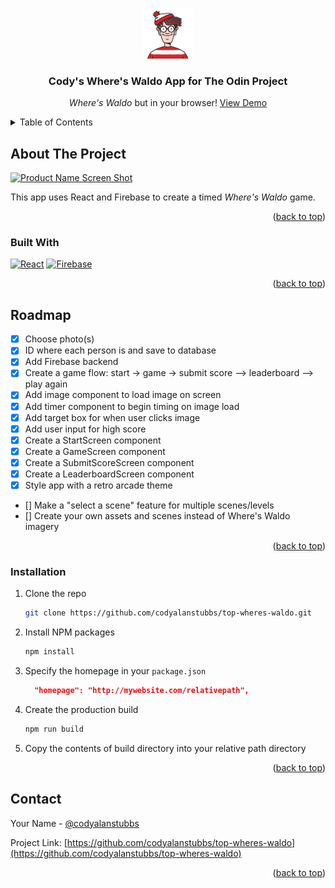 <a name="readme-top"></a>

<!-- PROJECT LOGO -->
<br />
<div align="center">
  <a href="https://github.com/codyalanstubbs/top-wheres-waldo">
    <img src="./public/android-chrome-192x192.png" alt="Logo" width="80" height="80">
  </a>

<h3 align="center">Cody's Where's Waldo App for The Odin Project</h3>

  <p align="center">
    <em>Where's Waldo</em> but in your browser!
    <a href="https://codyalanstubbs.com/the-odin-project/22-wheres-waldo/">View Demo</a>
    <br />
  </p>
</div>

<!-- TABLE OF CONTENTS -->
<details>
  <summary>Table of Contents</summary>
  <ol>
    <li>
      <a href="#about-the-project">About The Project</a>
      <ul>
        <li><a href="#built-with">Built With</a></li>
      </ul>
    </li>
    <li><a href="#roadmap">Roadmap</a></li>
    <li><a href="#installation">Installation</a></li>
    <li><a href="#contact">Contact</a></li>
  </ol>
</details>

<!-- ABOUT THE PROJECT -->

## About The Project

[![Product Name Screen Shot][product-screenshot]](https://codyalanstubbs.com/the-odin-project/22-wheres-waldo/)

This app uses React and Firebase to create a timed <em>Where's Waldo</em> game.

<p align="right">(<a href="#readme-top">back to top</a>)</p>

### Built With

[![React][React.js]][React-url]
[![Firebase][Firebase]][Firebase-url]

<p align="right">(<a href="#readme-top">back to top</a>)</p>

<!-- ROADMAP -->

## Roadmap

- [x] Choose photo(s)
- [x] ID where each person is and save to database
- [x] Add Firebase backend
- [x] Create a game flow: start -> game -> submit score --> leaderboard --> play again
- [x] Add image component to load image on screen
- [x] Add timer component to begin timing on image load
- [x] Add target box for when user clicks image
- [x] Add user input for high score
- [x] Create a StartScreen component
- [x] Create a GameScreen component
- [x] Create a SubmitScoreScreen component
- [x] Create a LeaderboardScreen component
- [x] Style app with a retro arcade theme
- [] Make a "select a scene" feature for multiple scenes/levels
- [] Create your own assets and scenes instead of Where's Waldo imagery


<p align="right">(<a href="#readme-top">back to top</a>)</p>

### Installation

1. Clone the repo
   ```sh
   git clone https://github.com/codyalanstubbs/top-wheres-waldo.git
   ```
2. Install NPM packages
   ```sh
   npm install
   ```
3. Specify the homepage in your `package.json`
   ```json
     "homepage": "http://mywebsite.com/relativepath",
   ```
4. Create the production build
   ```sh
   npm run build
   ```
5. Copy the contents of build directory into your relative path directory

<p align="right">(<a href="#readme-top">back to top</a>)</p>

<!-- CONTACT -->

## Contact

Your Name - [@codyalanstubbs](https://twitter.com/@codyalanstubbs)

Project Link: [https://github.com/codyalanstubbs/top-wheres-waldo](https://github.com/codyalanstubbs/top-wheres-waldo)

<p align="right">(<a href="#readme-top">back to top</a>)</p>

<!-- MARKDOWN LINKS & IMAGES -->
<!-- https://www.markdownguide.org/basic-syntax/#reference-style-links -->

[contributors-shield]: https://img.shields.io/github/contributors/codyalanstubbs/top-wheres-waldo.svg?style=for-the-badge
[contributors-url]: https://github.com/codyalanstubbs/top-wheres-waldo/graphs/contributors
[forks-shield]: https://img.shields.io/github/forks/codyalanstubbs/top-wheres-waldo.svg?style=for-the-badge
[forks-url]: https://github.com/codyalanstubbs/top-wheres-waldo/network/members
[stars-shield]: https://img.shields.io/github/stars/codyalanstubbs/top-wheres-waldo.svg?style=for-the-badge
[stars-url]: https://github.com/codyalanstubbs/top-wheres-waldo/stargazers
[issues-shield]: https://img.shields.io/github/issues/codyalanstubbs/top-wheres-waldo.svg?style=for-the-badge
[issues-url]: https://github.com/codyalanstubbs/top-wheres-waldo/issues
[license-shield]: https://img.shields.io/github/license/codyalanstubbs/top-wheres-waldo.svg?style=for-the-badge
[license-url]: https://github.com/codyalanstubbs/top-wheres-waldo/blob/master/LICENSE.txt
[linkedin-shield]: https://img.shields.io/badge/-LinkedIn-black.svg?style=for-the-badge&logo=linkedin&colorB=555
[linkedin-url]: https://linkedin.com/in/codystubbs
[product-screenshot]: src/assets/images/shopping-cart-screenshot.png
[Next.js]: https://img.shields.io/badge/next.js-000000?style=for-the-badge&logo=nextdotjs&logoColor=white
[Next-url]: https://nextjs.org/
[React.js]: https://img.shields.io/badge/React-20232A?style=for-the-badge&logo=react&logoColor=61DAFB
[React-url]: https://reactjs.org/
[Firebase-url]: https://firebase.google.com/
[Firebase]: https://img.shields.io/badge/Firebase-20232A?style=for-the-badge&logo=firebase
[Vue.js]: https://img.shields.io/badge/Vue.js-35495E?style=for-the-badge&logo=vuedotjs&logoColor=4FC08D
[Vue-url]: https://vuejs.org/
[Angular.io]: https://img.shields.io/badge/Angular-DD0031?style=for-the-badge&logo=angular&logoColor=white
[Angular-url]: https://angular.io/
[Svelte.dev]: https://img.shields.io/badge/Svelte-4A4A55?style=for-the-badge&logo=svelte&logoColor=FF3E00
[Svelte-url]: https://svelte.dev/
[Laravel.com]: https://img.shields.io/badge/Laravel-FF2D20?style=for-the-badge&logo=laravel&logoColor=white
[Laravel-url]: https://laravel.com
[Bootstrap.com]: https://img.shields.io/badge/Bootstrap-563D7C?style=for-the-badge&logo=bootstrap&logoColor=white
[Bootstrap-url]: https://getbootstrap.com
[JQuery.com]: https://img.shields.io/badge/jQuery-0769AD?style=for-the-badge&logo=jquery&logoColor=white
[JQuery-url]: https://jquery.com
